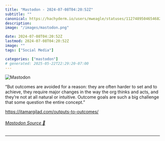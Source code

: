 ```yaml
---
title: "Mastodon - 2024-07-08T04:20:52Z"
subtitle: ""
canonical: https://hachyderm.io/users/mweagle/statuses/112748950465468234
description:
image: "/images/mastodon.png"

date: 2024-07-08T04:20:52Z
lastmod: 2024-07-08T04:20:52Z
image: ""
tags: ["Social Media"]

categories: ["mastodon"]
# generated: 2025-05-22T22:29:20-07:00
---
```

![Mastodon](/images/mastodon.png)

<p>“But outcomes are avoided for a reason: they are often harder to set and to achieve, they require major changes in the way the org thinks and acts, and they’re not at all natural or intuitive. Outcome goals are such a big challenge that some question the entire concept.”</p><p><a href="https://itamargilad.com/outputs-to-outcomes/" target="_blank" rel="nofollow noopener noreferrer" translate="no"><span class="invisible">https://</span><span class="ellipsis">itamargilad.com/outputs-to-out</span><span class="invisible">comes/</span></a></p>


###### [Mastodon Source 🐘](https://hachyderm.io/@mweagle/112748950465468234)

___

